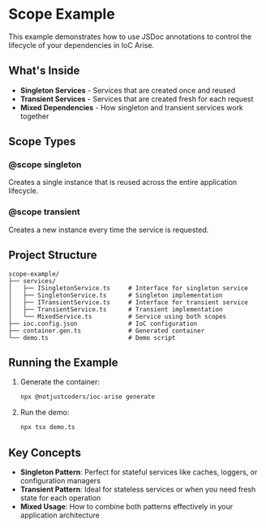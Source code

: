 # Scope Example

This example demonstrates how to use JSDoc annotations to control the lifecycle of your dependencies in IoC Arise.

## What's Inside

- **Singleton Services** - Services that are created once and reused
- **Transient Services** - Services that are created fresh for each request
- **Mixed Dependencies** - How singleton and transient services work together

## Scope Types

### @scope singleton
Creates a single instance that is reused across the entire application lifecycle.

### @scope transient
Creates a new instance every time the service is requested.

## Project Structure

```
scope-example/
├── services/
│   ├── ISingletonService.ts     # Interface for singleton service
│   ├── SingletonService.ts      # Singleton implementation
│   ├── ITransientService.ts     # Interface for transient service
│   ├── TransientService.ts      # Transient implementation
│   └── MixedService.ts          # Service using both scopes
├── ioc.config.json              # IoC configuration
├── container.gen.ts             # Generated container
└── demo.ts                      # Demo script
```

## Running the Example

1. Generate the container:
   ```bash
   npx @notjustcoders/ioc-arise generate
   ```

2. Run the demo:
   ```bash
   npx tsx demo.ts
   ```

## Key Concepts

- **Singleton Pattern**: Perfect for stateful services like caches, loggers, or configuration managers
- **Transient Pattern**: Ideal for stateless services or when you need fresh state for each operation
- **Mixed Usage**: How to combine both patterns effectively in your application architecture